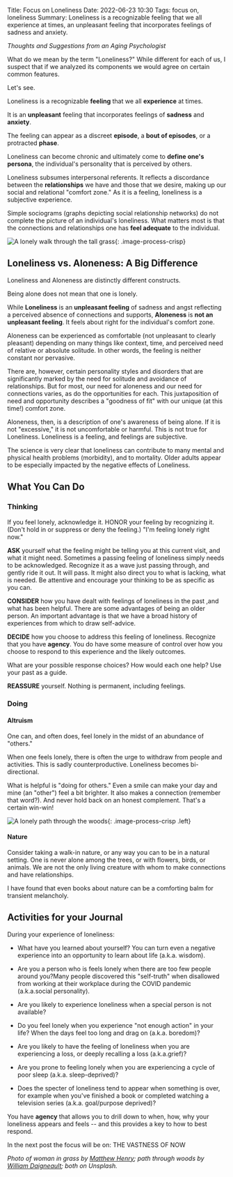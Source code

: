 Title: Focus on Loneliness
Date: 2022-06-23 10:30
Tags: focus on, loneliness
Summary: Loneliness is a recognizable feeling that we all experience at times, an unpleasant feeling that incorporates feelings of sadness and anxiety.

_Thoughts and Suggestions from an Aging Psychologist_

What do we mean by the term "Loneliness?" While different for each of us, I suspect that if we analyzed its components we would agree on certain common features.

Let's see.

Loneliness is a recognizable **feeling** that we all **experience** at times.

It is an **unpleasant** feeling that incorporates feelings of **sadness** and **anxiety**.

The feeling can appear as a discreet **episode**, a **bout of episodes**, or a protracted **phase**.

Loneliness can become chronic and ultimately come to **define one's persona**, the individual's personality that is perceived by others.

Loneliness subsumes interpersonal referents. It reflects a discordance between the **relationships** we have and those that we desire, making up our social and relational "comfort zone." As it is a feeling, loneliness is a subjective experience.

Simple sociograms (graphs depicting social relationship networks) do not complete the picture of an individual's loneliness. What matters most is that the connections and relationships one has **feel adequate** to the individual.

![A lonely walk through the tall grass]({static}/images/matthew-henry-kq3MXXDGeOM-unsplash.jpg){: .image-process-crisp}

## Loneliness vs. Aloneness: A Big Difference

Loneliness and Aloneness are distinctly different constructs.

Being alone does not mean that one is lonely.

While **Loneliness** is an **unpleasant feeling** of sadness and angst reflecting a perceived absence of connections and supports, **Aloneness** is **not an unpleasant feeling**. It feels about right for the individual's comfort zone.

Aloneness can be experienced as comfortable (not unpleasant to clearly pleasant) depending on many things like context, time, and perceived need of relative or absolute solitude. In other words, the feeling is neither constant nor pervasive.

There are, however, certain personality styles and disorders that are significantly marked by the need for solitude and avoidance of relationships. But for most, our need for aloneness and our need for connections varies, as do the opportunities for each. This juxtaposition of need and opportunity describes a "goodness of fit" with our unique (at this time!) comfort zone.

Aloneness, then, is a description of one's awareness of being alone. If it is not "excessive," it is not uncomfortable or harmful. This is not true for Loneliness. Loneliness is a feeling, and feelings are subjective.

The science is very clear that loneliness can contribute to many mental and physical health problems (morbidity), and to mortality. Older adults appear to be especially impacted by the negative effects of Loneliness.

## What You Can Do

### Thinking

If you feel lonely, acknowledge it. HONOR your feeling by recognizing it. (Don't hold in or suppress or deny the feeling.) "I'm feeling lonely right now."

**ASK** yourself what the feeling might be telling you at this current visit, and what it might need. Sometimes a passing feeling of loneliness simply needs to be acknowledged. Recognize it as a wave just passing through, and gently ride it out. It will pass. It might also direct you to what is lacking, what is needed. Be attentive and encourage your thinking to be as specific as you can.

**CONSIDER** how you have dealt with feelings of loneliness in the past ,and what has been helpful. There are some advantages of being an older person. An important advantage is that we have a broad history of experiences from which to draw self-advice.

**DECIDE** how you choose to address this feeling of loneliness. Recognize that you have **agency**. You do have some measure of control over how you choose to respond to this experience and the likely outcomes.

What are your possible response choices? How would each one help? Use your past as a guide.

**REASSURE** yourself. Nothing is permanent, including feelings.

### Doing

#### Altruism

One can, and often does, feel lonely in the midst of an abundance of "others."

When one feels lonely, there is often the urge to withdraw from people and activities. This is sadly counterproductive. Loneliness becomes bi-directional.

What is helpful is "doing for others." Even a smile can make your day and mine (an "other") feel a bit brighter. It also makes a connection (remember that word?). And never hold back on an honest complement. That's a certain win-win!

![A lonely path through the woods]({static}/images/william-daigneault-Omlu0KHlUiQ-unsplash.jpg){: .image-process-crisp .left}

#### Nature

Consider taking a walk-in nature, or any way you can to be in a natural setting. One is never alone among the trees, or with flowers, birds, or animals. We are not the only living creature with whom to make connections and have relationships.

I have found that even books about nature can be a comforting balm for transient melancholy.

## Activities for your Journal

During your experience of loneliness:

* What have you learned about yourself? You can turn even a negative experience into an opportunity to learn about life (a.k.a. wisdom).

* Are you a person who is feels lonely when there are too few people around you?Many people discovered this "self-truth" when disallowed from working at their workplace during the COVID pandemic (a.k.a.social personality).

* Are you likely to experience loneliness when a special person is not available?

* Do you feel lonely when you experience "not enough action" in your life? When the days feel too long and drag on (a.k.a. boredom)?

* Are you likely to have the feeling of loneliness when you are experiencing a loss, or deeply recalling a loss (a.k.a.grief)?

* Are you prone to feeling lonely when you are experiencing a cycle of poor sleep (a.k.a. sleep-deprived)?

* Does the specter of loneliness tend to appear when something is over, for example when you've finished a book or completed watching a television series (a.k.a. goal/purpose deprived)?

You have **agency** that allows you to drill down to when, how, why your loneliness appears and feels -- and this provides a key to how to best respond.

In the next post the focus will be on: THE VASTNESS OF NOW

_Photo of woman in grass by [Matthew Henry](https://unsplash.com/@matthewhenry); path through woods by [William Daigneault](https://unsplash.com/es/@williamdaigneault); both on Unsplash._
